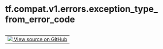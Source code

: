 <div itemscope itemtype="http://developers.google.com/ReferenceObject">
<meta itemprop="name" content="tf.compat.v1.errors.exception_type_from_error_code" />
<meta itemprop="path" content="Stable" />
</div>

# tf.compat.v1.errors.exception_type_from_error_code

<!-- Insert buttons and diff -->

<table class="tfo-notebook-buttons tfo-api nocontent" align="left">
<td>
  <a target="_blank" href="https://github.com/tensorflow/tensorflow/blob/r2.4/tensorflow/python/framework/errors_impl.py#L519-L521">
    <img src="https://www.tensorflow.org/images/GitHub-Mark-32px.png" />
    View source on GitHub
  </a>
</td>
</table>





<pre class="devsite-click-to-copy prettyprint lang-py tfo-signature-link">
<code>tf.compat.v1.errors.exception_type_from_error_code(
    error_code
)
</code></pre>



<!-- Placeholder for "Used in" -->
